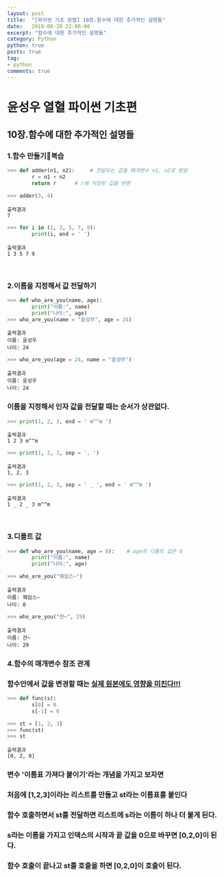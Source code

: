 ```yaml
---
layout: post
title:  "[파이썬 기초 문법] 10장.함수에 대한 추가적인 설명들"
date:   2019-06-20 22:00:00
excerpt: "함수에 대한 추가적인 설명들"
category: Python
python: true
posts: true
tag:
- python
comments: true
---
```


# 윤성우 열혈 파이썬 기초편
## 10장.함수에 대한 추가적인 설명들
### 1.함수 만들기복습
~~~ python
>>> def adder(n1, n2):     # 전달되는 값을 매개변수 n1, n2로 받음
        r = n1 + n2
        return r      # r에 저장된 값을 반환

>>> adder(3, 4)
~~~
~~~
출력결과
7
~~~

~~~ python
>>> for i in (1, 3, 5, 7, 9):
        print(i, end = ' ')
~~~
~~~
출력결과
1 3 5 7 9
~~~
<br>

### 2.이름을 지정해서 값 전달하기
~~~ python
>>> def who_are_you(name, age):
        print("이름:", name)
        print("나이:", age)
>>> who_are_you(name = "윤성우", age = 24)
~~~
~~~
출력결과
이름: 윤성우
나이: 24
~~~

~~~ python
>>> who_are_you(age = 24, name = "윤성우")
~~~
~~~
출력결과
이름: 윤성우
나이: 24
~~~
### 이름을 지정해서 인자 값을 전달할 때는 순서가 상관없다.

~~~ python
>>> print(1, 2, 3, end = ' m^^m ')
~~~
~~~
출력결과
1 2 3 m^^m
~~~

~~~ python
>>> print(1, 2, 3, sep = ', ')
~~~
~~~
출력결과
1, 2, 3
~~~

~~~ python
>>> print(1, 2, 3, sep = ' _ ', end = ' m^^m ')
~~~
~~~
출력결과
1 _ 2 _ 3 m^^m
~~~
<br>

### 3.디폴트 값
~~~ python
>>> def who_are_you(name, age = 0):    # age의 디폴트 값은 0
        print("이름:", name)
        print("나이:", age)
~~~

~~~ python
>>> who_are_you("줴임스~")
~~~
~~~
출력결과
이름: 줴임스~
나이: 0
~~~
~~~ python
>>> who_are_you("쟌~", 29)
~~~
~~~
출력결과
이름: 쟌~
나이: 29
~~~

### 4.함수의 매개변수 참조 관계
### 함수안에서 값을 변경할 때는 <u>실제 원본에도 영향을 미친다!!!</u>
~~~ python
>>> def func(s):
        s[0] = 0
        s[-1] = 0

>>> st = [1, 2, 3]
>>> func(st)
>>> st
~~~
~~~
출력결과
[0, 2, 0]
~~~
### 변수 '이름표 가져다 붙이기'라는 개념을 가지고 보자면
### 처음에 [1,2,3]이라는 리스트를 만들고 st라는 이름표를 붙인다
### 함수 호출하면서 st를 전달하면 리스트에 s라는 이름이 하나 더 붙게 된다.
### s라는 이름을 가지고 인덱스의 시작과 끝 값을 0으로 바꾸면 [0,2,0]이 된다.
### 함수 호출이 끝나고 st를 호출을 하면 [0,2,0]이 호출이 된다.
